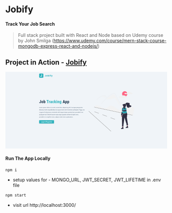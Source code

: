 # Jobify

#### Track Your Job Search 

> Full stack project built with React and Node based on Udemy course by John Smilga (https://www.udemy.com/course/mern-stack-course-mongodb-express-react-and-nodejs/)

## Project in Action - [Jobify](https://jobify-6991.herokuapp.com/landing)

![Preview of landing page](./screenshoot.png)

#### Run The App Locally

```sh
npm i
```
- setup values for - MONGO_URL, JWT_SECRET, JWT_LIFETIME in .env file
```sh
npm start
```
- visit url http://localhost:3000/
